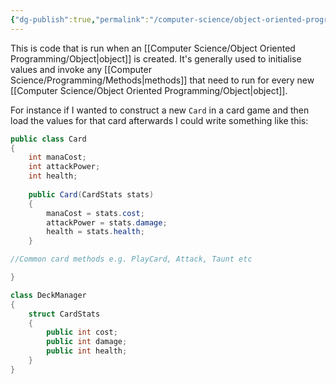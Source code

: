 ```yaml
---
{"dg-publish":true,"permalink":"/computer-science/object-oriented-programming/constructors/","tags":["unfinished","beginner","intermediate"]}
---
```


This is code that is run when an [[Computer Science/Object Oriented Programming/Object\|object]] is created. It's generally used to initialise values and invoke any [[Computer Science/Programming/Methods\|methods]] that need to run for every new [[Computer Science/Object Oriented Programming/Object\|object]].

For instance if I wanted to construct a new `Card` in a card game and then load the values for that card afterwards I could write something like this:

```csharp
public class Card
{
	int manaCost;
	int attackPower;
	int health;
	
	public Card(CardStats stats)
	{
		manaCost = stats.cost;
		attackPower = stats.damage;
		health = stats.health;
	}

//Common card methods e.g. PlayCard, Attack, Taunt etc

}
```

```csharp
class DeckManager
{
	struct CardStats 
	{
		public int cost;
		public int damage;
		public int health;
	}
}
```
